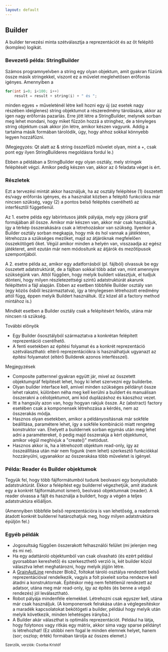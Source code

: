 ```yaml
---
layout: default
---
```


## Builder

A builder tervezési minta szétválasztja a reprezentációt és az őt felépítő (komplex) logikát.

### Bevezető példa: StringBuilder

Számos programnyelvben a string egy olyan objektum, amit gyakran fűzünk össze másik stringekkel, viszont ez a művelet meglehetősen erőforrás igényes. Amennyiben a

```C++
for(int i=0; i<100; i++)
    result = result + string(i) + " és ";
```

minden egyes + műveleténél létre kell hozni egy új (az esetek nagy részében ideiglenes) string objektumot a részeredmény tárolására, akkor az igen nagy erőforrás pazarlás. Erre jött létre a StringBuilder, melynek sorban meg lehet mondani, hogy miket fűzzön hozzá a stringhez, de a tényleges string objektum csak akkor jön létre, amikor készen vagyunk. Addig a tartalma másik formában tárolódik, úgy, hogy ahhoz sokkal könnyebb legyen hozzáfűzni.

(Megjegyzés: Qt alatt az & string összefűző művelet olyan, mint a +, csak pont egy ilyen StringBuilderes megoldásra fordul le.)

Ebben a példában a StringBuilder egy olyan osztály, mely stringek felépítését végzi. Amikor pedig készen van, akkor az ő feladata véget is ért.

### Részletek

Ezt a tervezési mintát akkor használjuk, ha az osztály felépítése (1) összetett és/vagy erőforrás igényes, és a használat közben a felépítő funkciókra már nincsen szükség, vagy (2) a pontos belső felépítés cserélhető az interfésztől függetlenül.

Az 1. esetre példa egy labirintusos játék pályája, mely egy jókora gráf formájában áll össze. Amikor már készen van, akkor már csak használjuk, így a térkép összerakására csak a létrehozáskor van szükség. Ilyenkor a Builder osztály sorban megkapja, hogy mik és hol vannak a játéktéren, létrehozza a szükséges mezőket, majd az átjáróknak megfelelően összekötögeti őket. Végül amikor minden a helyén van, visszaadja az egész játékteret, amit ezután már nem módosítunk az átjárók és mezőtípusok szempontjából.

A 2. esetre példa az, amikor egy adatforrásból (pl. fájlból) olvassuk be egy összetett adatstruktúrát, de a fájlban sokkal több adat van, mint amennyire szükségünk van. Attól függően, hogy melyik buildert választjuk, el tudjuk dönteni, hogy milyen részletezettségi szintű adatstruktúrát akarunk felépíttetni a fájl alapján.
Ebben az esetben többféle Builder osztály van (egy közös ősből leszármaztatva), így a ténylegesen létrehozott eredmény attól függ, éppen melyik Buildert használtuk. (Ez közel áll a factory method mintához is.)

Mindkét esetben a Builder osztály csak a felépítésért felelős, utána már nincsen rá szükség.

További előnyök

  * Egy Builder ősosztályból származtatva a konkrétan felépített reprezentáció cserélhető.
  * A fenti esetekben az építési folyamat és a konkrét reprezentáció szétválasztható: eltérő reprezentációkra is használhatjuk ugyanazt az építési folyamatot (eltérő Builderek azonos interfésszel).

Megjegyzések

  * Composite patternnel gyakran együtt jár, mivel az összetett objektumgráf felpítését lehet, hogy ki lehet szervezni egy builderbe.
  * Olyan builder interface kell, amivel minden szükséges példányt össze lehet rakatni, különben néha meg kell kerülni a buildert és manuálisan összerakni a célobjektumot, ami kód duplázáshoz és káoszhoz vezet.
  * Itt a hangsúly azon van, hogy hogyan rakjuk össze. Az (abstract) factory esetében csak a komponensek létrehozása a kérdés, nem az összerakás módja.
  * Hasznos olyan esetekben, amikor a példányosításnak már sokféle beállítása, paramétere lehet, így a sokféle kombináció miatt rengeteg konstruktor van. Ehelyett a buildernek sorban egymás után meg lehet adni a paramétereket, ő pedig majd összerakja a kért objektumot, amikor végül meghívjuk a "create()" metódust.
  * Hasznos akkor is, ha a létrehozott objektum read-only, így az összeállítása után már nem fogunk (nem lehet) szerkesztő funkciókkal hozzányúlni, ugyanakkor az összerakása több műveletet is igényel.

### Példa: Reader és Builder objektumok

Tegyük fel, hogy több fájlformátumból tudunk beolvasni egy bonyolultabb adatstruktúrát. Ekkor a felépítést egy builderrel végezhetjük, amit átadunk egy a konkrét fájlformátumot ismerő, beolvasó objektumnak (reader). A reader olvassa a fájlt és használja a buildert, hogy a végén a teljes adatstruktúra előálljon.

(Amennyiben többféle belső reprezentációra is van lehetőség, a readernek átadott konkrét builderrel határozhatjuk meg, hogy milyen adatstruktúra épüljön fel.)

### Egyéb példák

  * Jogosultság függően összerakott felhasználói felület (mi jelenjen meg és mi ne).
  * Ha egy adattároló objektumból van csak olvasható (és ezért például gyorsabban kereshető) és szerkeszthető verzió is, két builder közül választva lehet meghatározni, hogy melyik jöjjön létre.
  * A [GrainAutLine](bmeaut.github.io/grainautline) rendszer Blob2, foltokat tároló osztálya rendezett belső reprezentációval rendelkezik, vagyis a folt pixeleit sorba rendezve kell átadni a konstruktornak. Építéskor még nem feltétlenül rendezett az adatsor, utána meg már read-only, így az építés (és benne a végső rendezés) jól leválasztható.
  * Robot pályája mindenféle elemekkel. Létrehozni csak egyszer kell, utána már csak használjuk. (A komponensek felrakása után a véglegesítéskor a maradék kapcsolatokat bekötögeti a builder, például hogy melyik után melyik következik, minden lehetésges irányba.)
  * A Builder akár választhat is optimális reprezentációt. Például ha látja, hogy folytonos vagy ritkás egy mátrix, akkor sima vagy sparse példányt is létrehozhat! (Ez utóbbi nem fogal le minden elemnek helyet, hanem (sor; oszlop; érték) formában tárolja az összes elemet.)

<small>Szerzők, verziók: Csorba Kristóf</small>
